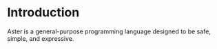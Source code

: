 # Introduction

Aster is a general-purpose programming language designed to be safe, simple, and expressive.